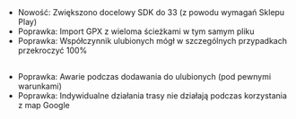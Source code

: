 ##
- Nowość: Zwiększono docelowy SDK do 33 (z powodu wymagań Sklepu Play)
- Poprawka: Import GPX z wieloma ścieżkami w tym samym pliku
- Poprawka: Współczynnik ulubionych mógł w szczególnych przypadkach przekroczyć 100%

##
- Poprawka: Awarie podczas dodawania do ulubionych (pod pewnymi warunkami)
- Poprawka: Indywidualne działania trasy nie działają podczas korzystania z map Google

